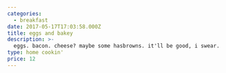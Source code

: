 ```yaml
---
categories:
  - breakfast
date: 2017-05-17T17:03:58.000Z
title: eggs and bakey
description: >-
  eggs. bacon. cheese? maybe some hasbrowns. it'll be good, i swear.
type: home cookin'
price: 12
---
```

